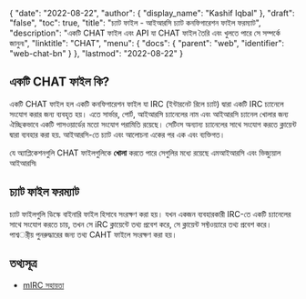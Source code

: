 {
  "date": "2022-08-22",
  "author": {
    "display_name": "Kashif Iqbal"
  },
  "draft": "false",
  "toc": true,
  "title": "চ্যাট ফাইল - আইআরসি চ্যাট কনফিগারেশন ফাইল ফরম্যাট",
  "description": "একটি CHAT ফাইল এবং API যা CHAT ফাইল তৈরি এবং খুলতে পারে সে সম্পর্কে জানুন৷",
  "linktitle": "CHAT",
  "menu": {
    "docs": {
      "parent": "web",
      "identifier": "web-chat-bn"
    }
  },
  "lastmod": "2022-08-22"
}

## একটি CHAT ফাইল কি?

একটি CHAT ফাইল হল একটি কনফিগারেশন ফাইল যা IRC (ইন্টারনেট রিলে চ্যাট) দ্বারা একটি IRC চ্যানেলে সংযোগ করার জন্য ব্যবহৃত হয়। এতে সার্ভার, পোর্ট, আইআরসি চ্যানেলের নাম এবং আইআরসি চ্যানেল খোলার জন্য ঐচ্ছিকভাবে একটি পাসওয়ার্ডের মতো সংযোগ পরামিতি রয়েছে। সেটিংস অন্যান্য চ্যানেলের সাথে সংযোগ করতে ক্লায়েন্ট দ্বারা ব্যবহার করা হয়. আইআরসি-তে চ্যাট এবং আলোচনা একের পর এক এবং ব্যক্তিগত।

যে অ্যাপ্লিকেশনগুলি CHAT ফাইলগুলিকে **খোলা** করতে পারে সেগুলির মধ্যে রয়েছে এমআইআরসি এবং ভিজ্যুয়াল আইআরসি৷

## চ্যাট ফাইল ফরম্যাট

চ্যাট ফাইলগুলি ডিস্কে বাইনারি ফাইল হিসাবে সংরক্ষণ করা হয়। যখন একজন ব্যবহারকারী IRC-তে একটি চ্যানেলের সাথে সংযোগ করতে চায়, তখন সে iRC ক্লায়েন্টে তথ্য প্রবেশ করে, সে ক্লায়েন্ট সফ্টওয়্যারে তথ্য প্রবেশ করে। পাশ্বর্ীয় পুনরুদ্ধারের জন্য তথ্য CAHT ফাইলে সংরক্ষণ করা হয়।

## তথ্যসূত্র

* [mIRC সহায়তা](https://www.mirc.com/help/html/index.html?dcc.html)



